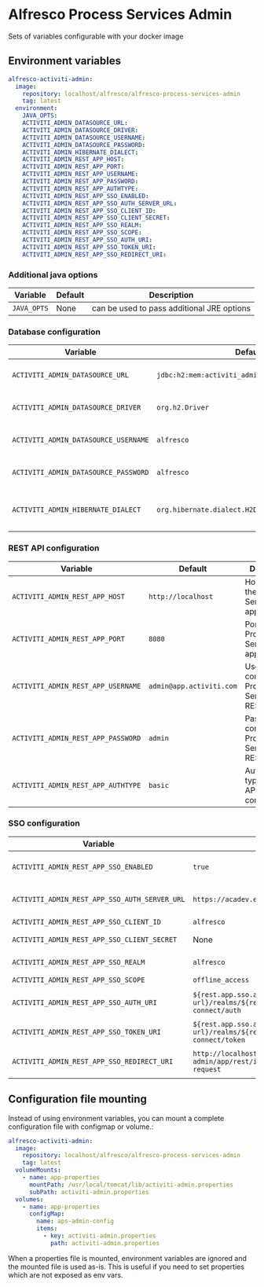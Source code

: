 # Alfresco Process Services Admin

Sets of variables configurable with your docker image

## Environment variables

```yaml
alfresco-activiti-admin:
  image:
    repository: localhost/alfresco/alfresco-process-services-admin
    tag: latest
  environment:
    JAVA_OPTS:
    ACTIVITI_ADMIN_DATASOURCE_URL:
    ACTIVITI_ADMIN_DATASOURCE_DRIVER:
    ACTIVITI_ADMIN_DATASOURCE_USERNAME:
    ACTIVITI_ADMIN_DATASOURCE_PASSWORD:
    ACTIVITI_ADMIN_HIBERNATE_DIALECT:
    ACTIVITI_ADMIN_REST_APP_HOST:
    ACTIVITI_ADMIN_REST_APP_PORT:
    ACTIVITI_ADMIN_REST_APP_USERNAME:
    ACTIVITI_ADMIN_REST_APP_PASSWORD:
    ACTIVITI_ADMIN_REST_APP_AUTHTYPE:
    ACTIVITI_ADMIN_REST_APP_SSO_ENABLED:
    ACTIVITI_ADMIN_REST_APP_SSO_AUTH_SERVER_URL:
    ACTIVITI_ADMIN_REST_APP_SSO_CLIENT_ID:
    ACTIVITI_ADMIN_REST_APP_SSO_CLIENT_SECRET:
    ACTIVITI_ADMIN_REST_APP_SSO_REALM:
    ACTIVITI_ADMIN_REST_APP_SSO_SCOPE:
    ACTIVITI_ADMIN_REST_APP_SSO_AUTH_URI:
    ACTIVITI_ADMIN_REST_APP_SSO_TOKEN_URI:
    ACTIVITI_ADMIN_REST_APP_SSO_REDIRECT_URI:
```

### Additional java options

|  Variable   | Default |             Description                             |
|-------------|---------|-----------------------------------------------------|
| `JAVA_OPTS` |    None | can be used to pass additional JRE options          |

### Database configuration

| Variable                             | Default                                      | Description                          |
|--------------------------------------|----------------------------------------------|--------------------------------------|
| `ACTIVITI_ADMIN_DATASOURCE_URL`      | `jdbc:h2:mem:activiti_admin;DB_CLOSE_DELAY=1000` | Database connection URL              |
| `ACTIVITI_ADMIN_DATASOURCE_DRIVER`   | `org.h2.Driver`                              | JDBC driver class name               |
| `ACTIVITI_ADMIN_DATASOURCE_USERNAME` | `alfresco`                                   | Database connection username         |
| `ACTIVITI_ADMIN_DATASOURCE_PASSWORD` | `alfresco`                                   | Database connection password         |
| `ACTIVITI_ADMIN_HIBERNATE_DIALECT`   | `org.hibernate.dialect.H2Dialect`           | Hibernate dialect for the database  |

### REST API configuration

| Variable                            | Default                        | Description                                      |
|-------------------------------------|--------------------------------|--------------------------------------------------|
| `ACTIVITI_ADMIN_REST_APP_HOST`      | `http://localhost`             | Host URL of the Process Services application    |
| `ACTIVITI_ADMIN_REST_APP_PORT`      | `8080`                         | Port of the Process Services application        |
| `ACTIVITI_ADMIN_REST_APP_USERNAME`  | `admin@app.activiti.com`       | Username to connect to Process Services REST API |
| `ACTIVITI_ADMIN_REST_APP_PASSWORD`  | `admin`                        | Password to connect to Process Services REST API |
| `ACTIVITI_ADMIN_REST_APP_AUTHTYPE`  | `basic`                        | Authentication type for REST API connection     |

### SSO configuration

| Variable                                      | Default| Description                                    |
|-----------------------------------------------|-----------------------------------------------------------------------------------------------------------------------------|------------------------------------------------|
| `ACTIVITI_ADMIN_REST_APP_SSO_ENABLED`         | `true`| Enable/disable SSO authentication                  |
| `ACTIVITI_ADMIN_REST_APP_SSO_AUTH_SERVER_URL` | `https://acadev.envalfresco.com/auth` | SSO authentication server URL|
| `ACTIVITI_ADMIN_REST_APP_SSO_CLIENT_ID`       | `alfresco`| SSO client ID                                  |
| `ACTIVITI_ADMIN_REST_APP_SSO_CLIENT_SECRET`   |  None | SSO client secret                                  |
| `ACTIVITI_ADMIN_REST_APP_SSO_REALM`           | `alfresco`| SSO realm name                                 |
| `ACTIVITI_ADMIN_REST_APP_SSO_SCOPE`           | `offline_access`| SSO scope                                |
| `ACTIVITI_ADMIN_REST_APP_SSO_AUTH_URI`        | `${rest.app.sso.auth-server-url}/realms/${rest.app.sso.realm}/protocol/openid-connect/auth`| SSO authorization endpointURL|
| `ACTIVITI_ADMIN_REST_APP_SSO_TOKEN_URI`       | `${rest.app.sso.auth-server-url}/realms/${rest.app.sso.realm}/protocol/openid-connect/token` | SSO token endpoint URL |
| `ACTIVITI_ADMIN_REST_APP_SSO_REDIRECT_URI`    | `http://localhost:8081/activiti-admin/app/rest/integration/sso/confirm-auth-request`| SSO redirect URI after authentication |

## Configuration file mounting

Instead of using environment variables, you can mount a complete configuration file with configmap or volume.:

```yaml
alfresco-activiti-admin:
  image:
    repository: localhost/alfresco/alfresco-process-services-admin
    tag: latest
  volumeMounts:
    - name: app-properties
      mountPath: /usr/local/tomcat/lib/activiti-admin.properties
      subPath: activiti-admin.properties
  volumes:
    - name: app-properties
      configMap:
        name: aps-admin-config
        items:
          - key: activiti-admin.properties
            path: activiti-admin.properties
```

When a properties file is mounted, environment variables are ignored and the mounted file is used as-is.
This is useful if you need to set properties which are not exposed as env vars.
